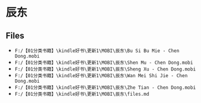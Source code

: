 # 辰东

## Files

- `F:/【01分类书籍】\kindle好书\更新1\MOBI\辰东\Bu Si Bu Mie - Chen Dong.mobi`
- `F:/【01分类书籍】\kindle好书\更新1\MOBI\辰东\Shen Mu - Chen Dong.mobi`
- `F:/【01分类书籍】\kindle好书\更新1\MOBI\辰东\Sheng Xu - Chen Dong.mobi`
- `F:/【01分类书籍】\kindle好书\更新1\MOBI\辰东\Wan Mei Shi Jie - Chen Dong.mobi`
- `F:/【01分类书籍】\kindle好书\更新1\MOBI\辰东\Zhe Tian - Chen Dong.mobi`
- `F:/【01分类书籍】\kindle好书\更新1\MOBI\辰东\files.md`
